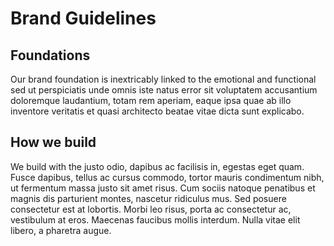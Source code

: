 # Brand Guidelines

## Foundations

Our brand foundation is inextricably linked to the emotional and functional sed ut perspiciatis unde omnis iste natus error sit voluptatem accusantium doloremque laudantium, totam rem aperiam, eaque ipsa quae ab illo inventore veritatis et quasi architecto beatae vitae dicta sunt explicabo.

## How we build

We build with the justo odio, dapibus ac facilisis in, egestas eget quam. Fusce dapibus, tellus ac cursus commodo, tortor mauris condimentum nibh, ut fermentum massa justo sit amet risus. Cum sociis natoque penatibus et magnis dis parturient montes, nascetur ridiculus mus. Sed posuere consectetur est at lobortis. Morbi leo risus, porta ac consectetur ac, vestibulum at eros. Maecenas faucibus mollis interdum. Nulla vitae elit libero, a pharetra augue.
